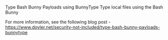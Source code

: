 Type Bash Bunny Payloads using BunnyType
Type local files using the Bash Bunny

For more information, see the following blog post - https://www.doyler.net/security-not-included/type-bash-bunny-payloads-bunnytype